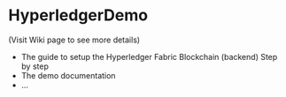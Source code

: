 # HyperledgerDemo
 
 (Visit Wiki page to see more details)
 
 * The guide to setup the Hyperledger Fabric Blockchain (backend) Step by step
 * The demo documentation
 * ...
